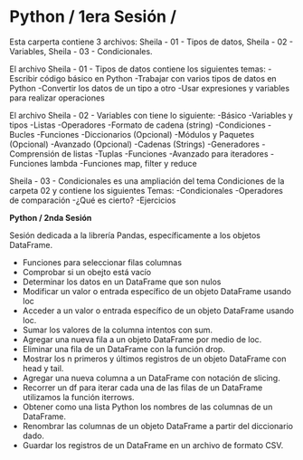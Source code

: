 # Python / 1era Sesión / 
Esta carperta contiene 3 archivos:
Sheila - 01 - Tipos de datos,
Sheila - 02 - Variables,
Sheila - 03 - Condicionales.

El archivo Sheila - 01 - Tipos de datos contiene los siguientes temas:
-Escribir código básico en Python
-Trabajar con varios tipos de datos en Python
-Convertir los datos de un tipo a otro
-Usar expresiones y variables para realizar operaciones

El archivo Sheila - 02 - Variables con tiene lo siguiente:
-Básico
-Variables y tipos
-Listas
-Operadores
-Formato de cadena (string)
-Condiciones
-Bucles
-Funciones
-Diccionarios (Opcional)
-Módulos y Paquetes (Opcional)
-Avanzado (Opcional)
-Cadenas (Strings)
-Generadores
-Comprensión de listas
-Tuplas
-Funciones
-Avanzado para iteradores
-Funciones lambda
-Funciones map, filter y reduce

Sheila - 03 - Condicionales es una ampliación del tema Condiciones de la carpeta 02 y contiene los siguientes Temas:
-Condicionales
-Operadores de comparación
-¿Qué es cierto?
-Ejercicios

**Python / 2nda Sesión**

Sesión dedicada a la librería Pandas, específicamente a los objetos DataFrame.
- Funciones para seleccionar filas columnas
- Comprobar si un obejto está vacío
- Determinar los datos en un DataFrame que son nulos
- Modificar un valor o entrada específico de un objeto DataFrame usando loc
- Acceder a un valor o entrada específico de un objeto DataFrame usando loc.
- Sumar los valores de la columna intentos con sum.
- Agregar una nueva fila a un objeto DataFrame por medio de loc.
- Eliminar una fila de un DataFrame con la función drop.
- Mostrar los n primeros y últimos registros de un objeto DataFrame con head y tail.
- Agregar una nueva columna a un DataFrame con notación de slicing.
- Recorrer un df para iterar cada una de las filas de un DataFrame utilizamos la función iterrows.
- Obtener como una lista Python los nombres de las columnas de un DataFrame.
- Renombrar las columnas de un objeto DataFrame a partir del diccionario dado.
- Guardar los registros de un DataFrame en un archivo de formato CSV.

